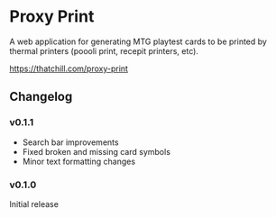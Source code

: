 # Proxy Print

A web application for generating MTG playtest cards to be printed by thermal printers (poooli print, recepit printers, etc).

https://thatchill.com/proxy-print

## Changelog

### v0.1.1
- Search bar improvements
- Fixed broken and missing card symbols
- Minor text formatting changes

### v0.1.0
Initial release